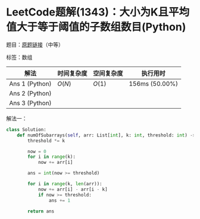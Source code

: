 # LeetCode题解(1343)：大小为K且平均值大于等于阈值的子数组数目(Python)

题目：[原题链接](https://leetcode-cn.com/problems/number-of-sub-arrays-of-size-k-and-average-greater-than-or-equal-to-threshold/)（中等）

标签：数组

| 解法           | 时间复杂度 | 空间复杂度 | 执行用时       |
| -------------- | ---------- | ---------- | -------------- |
| Ans 1 (Python) | $O(N)$     | $O(1)$     | 156ms (50.00%) |
| Ans 2 (Python) |            |            |                |
| Ans 3 (Python) |            |            |                |

解法一：

```python
class Solution:
    def numOfSubarrays(self, arr: List[int], k: int, threshold: int) -> int:
        threshold *= k

        now = 0
        for i in range(k):
            now += arr[i]

        ans = int(now >= threshold)

        for i in range(k, len(arr)):
            now += arr[i] - arr[i - k]
            if now >= threshold:
                ans += 1

        return ans
```

